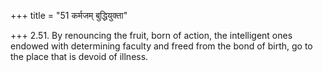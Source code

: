+++
title = "51 कर्मजम् बुद्धियुक्ता"

+++
2.51. By renouncing the fruit, born of action, the intelligent ones
endowed with determining faculty and freed from the bond of birth, go to
the place that is devoid of illness.
